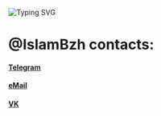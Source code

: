 ![Typing SVG](https://readme-typing-svg.demolab.com?font=Fira+Code&pause=1000&color=F7F7F7&background=0d1117&center=true&vCenter=true&width=435&lines=Hi+there+%F0%9F%91%8B)


# @IslamBzh contacts:

#### [Telegram](https://IslamBzh.t.me)
#### [eMail](mailto://islambzh@ya.ru)
#### [VK](https://vk.me/IslamBzh)
